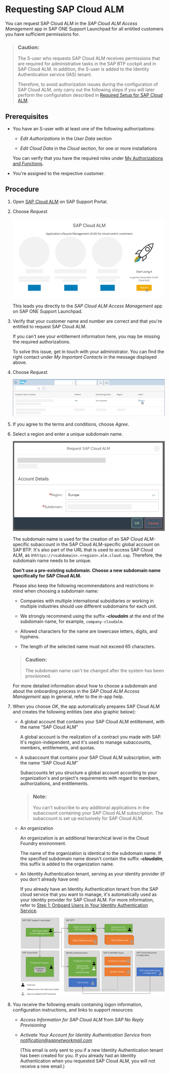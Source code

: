 <!-- loio2ba35e64569342f097b825275248f744 -->

# Requesting SAP Cloud ALM

You can request SAP Cloud ALM in the *SAP Cloud ALM Access Management* app in SAP ONE Support Launchpad for all entitled customers you have sufficient permissions for.

> ### Caution:  
> The S-user who requests SAP Cloud ALM receives permissions that are required for administrative tasks in the SAP BTP cockpit and in SAP Cloud ALM. In addition, the S-user is added to the Identity Authentication service \(IAS\) tenant.
> 
> Therefore, to avoid authorization issues during the configuration of SAP Cloud ALM, only carry out the following steps if you will later perform the configuration described in [Required Setup for SAP Cloud ALM](01_required_setup/required-setup-for-sap-cloud-alm-80b2c30.md).





<a name="loio2ba35e64569342f097b825275248f744__section_pt2_2zh_gmb"/>

## Prerequisites

-   You have an S-user with at least one of the following authorizations:

    -   *Edit Authorizations* in the *User Data* section

    -   *Edit Cloud Data* in the *Cloud* section, for one or more installations


    You can verify that you have the required roles under [My Authorizations and Functions](https://launchpad.support.sap.com/#/user/authorizations).

-   You're assigned to the respective customer.




<a name="loio2ba35e64569342f097b825275248f744__section_pfx_fzh_gmb"/>

## Procedure

1.  Open [SAP Cloud ALM](https://support.sap.com/en/alm/sap-cloud-alm.html) on SAP Support Portal.

2.  Choose *Request*.

     ![Request SAP Cloud ALM on SAP Support Portal](images/Request_in_Support_Portal_9964762.png) 

    This leads you directly to the *SAP Cloud ALM Access Management* app on SAP ONE Support Launchpad.

3.  Verify that your customer name and number are correct and that you're entitled to request SAP Cloud ALM.

    If you can't see your entitlement information here, you may be missing the required authorizations.

    To solve this issue, get in touch with your administrator. You can find the right contact under *My Important Contacts* in the message displayed above.

4.  Choose *Request*.

     ![Choose Request in SAP Cloud ALM Access Management](images/Onboarding_-_Request_d84f6f6.png) 

5.  If you agree to the terms and conditions, choose *Agree*.

6.  Select a region and enter a unique subdomain name.

     ![Choose a Region and a Subdomain](images/Onboarding_-_Account_Details_598c25f.png) 

    The subdomain name is used for the creation of an SAP Cloud ALM-specific subaccount in the SAP Cloud ALM-specific global account on SAP BTP. It's also part of the URL that is used to access SAP Cloud ALM, as in`https://<subdomain>.<region>.alm.cloud.sap`. Therefore, the subdomain name needs to be unique.

    **Don't use a pre-existing subdomain. Choose a new subdomain name specifically for SAP Cloud ALM.** 

    Please also keep the following recommendations and restrictions in mind when choosing a subdomain name:

    -   Companies with multiple international subsidiaries or working in multiple industries should use different subdomains for each unit.

    -   We strongly recommend using the suffix ***-cloudalm*** at the end of the subdomain name, for example, `company-cloudalm`.

    -   Allowed characters for the name are lowercase letters, digits, and hyphens.

    -   The length of the selected name must not exceed 65 characters.


    > ### Caution:  
    > The subdomain name can't be changed after the system has been provisioned.

    For more detailed information about how to choose a subdomain and about the onboarding process in the *SAP Cloud ALM Access Management* app in general, refer to the in-app help.

7.  When you choose *OK*, the app automatically prepares SAP Cloud ALM and creates the following entities \(see also graphic below\):

    -   A global account that contains your SAP Cloud ALM entitlement, with the name “SAP Cloud ALM”

        A global account is the realization of a contract you made with SAP. It's region-independent, and it's used to manage subaccounts, members, entitlements, and quotas.

    -   A subaccount that contains your SAP Cloud ALM subscription, with the name “SAP Cloud ALM”

        Subaccounts let you structure a global account according to your organization's and project's requirements with regard to members, authorizations, and entitlements.

        > ### Note:  
        > You can't subscribe to any additional applications in the subaccount containing your SAP Cloud ALM subscription. The subaccount is set up exclusively for SAP Cloud ALM.

    -   An organization

        An organization is an additional hierarchical level in the Cloud Foundry environment.

        The name of the organization is identical to the subdomain name. If the specified subdomain name doesn't contain the suffix ***-cloudalm***, this suffix is added to the organization name.

    -   An Identity Authentication tenant, serving as your identity provider \(if you don't already have one\)

        If you already have an Identity Authentication tenant from the SAP cloud service that you want to manage, it's automatically used as your identity provider for SAP Cloud ALM. For more information, refer to [Step 1: Onboard Users in Your Identity Authentication Service](01_required_setup/step-1-onboard-users-in-your-identity-authentication-service-f2a8a8c.md).

         ![Entities Created by SAP Cloud ALM Access Management](images/SAP_Cloud_ALM_Big_Picture_e2b1d2a.png) 


8.  You receive the following emails containing logon information, configuration instructions, and links to support resources:

    -   *Access Information for SAP Cloud ALM* from *SAP No Reply Provisioning*

    -   *Activate Your Account for Identity Authentication Service* from *notification@sapnetworkmail.com*

        \(This email is only sent to you if a new Identity Authentication tenant has been created for you. If you already had an Identity Authentication when you requested SAP Cloud ALM, you will not receive a new email.\)




